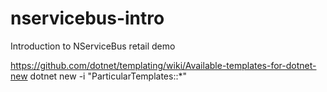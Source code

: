 # nservicebus-intro
Introduction to NServiceBus retail demo



https://github.com/dotnet/templating/wiki/Available-templates-for-dotnet-new
dotnet new -i "ParticularTemplates::*"

